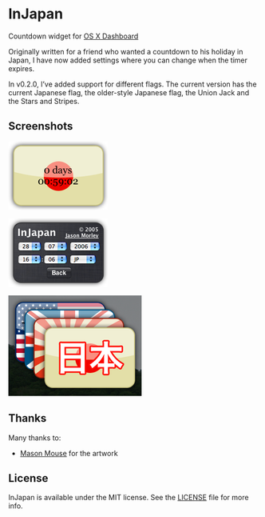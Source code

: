 InJapan
=======

Countdown widget for [OS X Dashboard](https://en.wikipedia.org/wiki/Dashboard_(Mac_OS))

Originally written for a friend who wanted a countdown to his holiday in Japan, I have now added settings where you can change when the timer expires.

In v0.2.0, I’ve added support for different flags. The current version has the current Japanese flag, the older-style Japanese flag, the Union Jack and the Stars and Stripes.

Screenshots
-----------

![Countdown Timer](/graphics/ss.1.1.png)

![Settings](/graphics/ss.2.1.png)

![Options](/graphics/ss.3.1.png)

Thanks
------

Many thanks to:

- [Mason Mouse](http://masonmouse.deviantart.com/) for the artwork

License
-------

InJapan is available under the MIT license. See the [LICENSE](LICENSE) file for more info.
